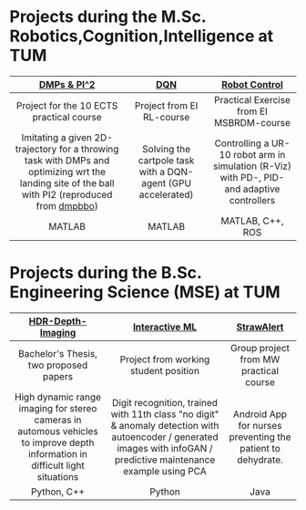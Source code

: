 # Projects during the M.Sc. Robotics,Cognition,Intelligence at TUM


[DMPs & PI^2](https://github.com/domi20u/Projects/tree/master/HDR-Depth-Imaging)          |  [DQN](https://github.com/domi20u/Projects/tree/master/Interactive%20ML)      |   [Robot Control](https://github.com/domi20u/Projects/tree/master/StrawAlert)
:-------------------------:|:-------------------------:|:-------------------------:
|  Project for the 10 ECTS practical course |  Project from EI RL-course   |  Practical Exercise from EI MSBRDM-course|
|    Imitating a given 2D-trajectory for a throwing task with DMPs and optimizing wrt the landing site of the ball with PI2 (reproduced from [dmpbbo](https://github.com/roothyb/dmpbbo/tree/master/demo_robot))     | Solving the cartpole task with a DQN-agent (GPU accelerated) | Controlling a UR-10 robot arm in simulation (R-Viz) with PD-, PID- and adaptive controllers   |
| MATLAB | MATLAB | MATLAB, C++, ROS|

# Projects during the B.Sc. Engineering Science (MSE) at TUM

[HDR-Depth-Imaging](https://github.com/domi20u/Projects/tree/master/HDR-Depth-Imaging)          |  [Interactive ML](https://github.com/domi20u/Projects/tree/master/Interactive%20ML)      |   [StrawAlert](https://github.com/domi20u/Projects/tree/master/StrawAlert)
:-------------------------:|:-------------------------:|:-------------------------:
|  Bachelor's Thesis, two proposed papers |  Project from working student position   |  Group project from MW practical course|
|    High dynamic range imaging for stereo cameras in automous vehicles to improve depth information in difficult light situations  | Digit recognition, trained with 11th class "no digit" & anomaly detection with autoencoder  / generated images with infoGAN / predictive maintenance example using PCA| Android App for nurses preventing the patient to dehydrate.  |
| Python, C++ | Python | Java |



